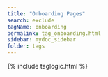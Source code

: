 ```yaml
---
title: "Onboarding Pages"
search: exclude
tagName: onboarding
permalink: tag_onboarding.html
sidebar: mydoc_sidebar
folder: tags
---
```

{% include taglogic.html %}
